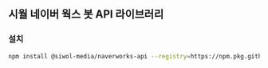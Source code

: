 ## 시월 네이버 웍스 봇 API 라이브러리

### 설치

```bash
npm install @siwol-media/naverworks-api --registry=https://npm.pkg.github.com:_authToken=<YOUR_PERSONAL_ACCESS_TOKEN>
```
